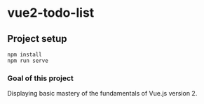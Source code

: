 # vue2-todo-list

## Project setup
```
npm install
npm run serve
```

### Goal of this project
Displaying basic mastery of the fundamentals of Vue.js version 2.
